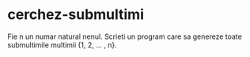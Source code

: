 # cerchez-submultimi
Fie n un numar natural nenul. Scrieti un program care sa genereze toate submultimile multimii {1, 2, ... , n}.
